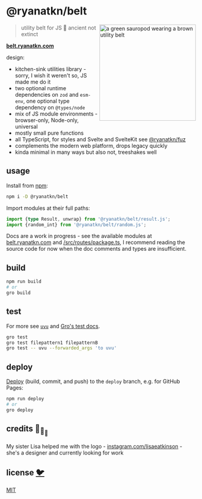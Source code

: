 # @ryanatkn/belt

[<img src="static/logo.svg" alt="a green sauropod wearing a brown utility belt" align="right" width="256" height="256">](https://belt.ryanatkn.com/)

> utility belt for JS 🦕 ancient not extinct

**[belt.ryanatkn.com](https://belt.ryanatkn.com)**

design:

- kitchen-sink utilities library - sorry, I wish it weren't so, JS made me do it
- two optional runtime dependencies on `zod` and `esm-env`,
  one optional type dependency on `@types/node`
- mix of JS module environments - browser-only, Node-only, universal
- mostly small pure functions
- all TypeScript, for styles and Svelte and SvelteKit
  see <a href="https://github.com/fuz-dev/fuz">@ryanatkn/fuz</a>
- complements the modern web platform, drops legacy quickly
- kinda minimal in many ways but also not, treeshakes well

## usage

Install from [npm](https://www.npmjs.com/package/@ryanatkn/belt):

```bash
npm i -D @ryanatkn/belt
```

Import modules at their full paths:

```ts
import {type Result, unwrap} from '@ryanatkn/belt/result.js';
import {random_int} from '@ryanatkn/belt/random.js';
```

Docs are a work in progress -
see the available modules at [belt.ryanatkn.com](https://belt.ryanatkn.com) and
[/src/routes/package.ts](https://github.com/ryanatkn/belt/blob/main/src/routes/package.ts),
I recommend reading the source code for now when the doc comments and types are insufficient.

## build

```bash
npm run build
# or
gro build
```

## test

For more see [`uvu`](https://github.com/lukeed/uvu)
and [Gro's test docs](https://github.com/feltjs/gro/blob/main/src/docs/test.md).

```bash
gro test
gro test filepattern1 filepatternB
gro test -- uvu --forwarded_args 'to uvu'
```

## deploy

[Deploy](https://github.com/feltjs/gro/blob/main/src/docs/deploy.md)
(build, commit, and push) to the `deploy` branch, e.g. for GitHub Pages:

```bash
npm run deploy
# or
gro deploy
```

## credits 🐢<sub>🐢</sub><sub><sub>🐢</sub></sub>

My sister Lisa helped me with the logo -
[instagram.com/lisaeatkinson](https://www.instagram.com/lisaeatkinson/) -
she's a designer and currently looking for work

## license [🐦](https://wikipedia.org/wiki/Free_and_open-source_software)

[MIT](LICENSE)
